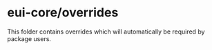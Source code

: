 # eui-core/overrides

This folder contains overrides which will automatically be required by package users.

